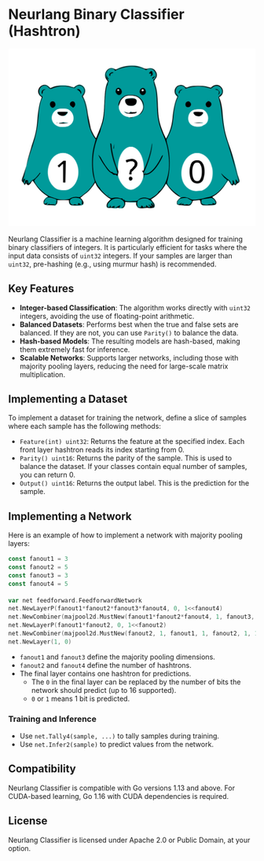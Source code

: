 # Neurlang Binary Classifier (Hashtron)

![Neurlang Binary Classifier](classifier.svg "Neurlang Binary Classifier")

Neurlang Classifier is a machine learning algorithm designed for training binary classifiers of integers. It is particularly efficient for tasks where the input data consists of `uint32` integers. If your samples are larger than `uint32`, pre-hashing (e.g., using murmur hash) is recommended.

## Key Features

- **Integer-based Classification**: The algorithm works directly with `uint32` integers, avoiding the use of floating-point arithmetic.
- **Balanced Datasets**: Performs best when the true and false sets are balanced. If they are not, you can use `Parity()` to balance the data.
- **Hash-based Models**: The resulting models are hash-based, making them extremely fast for inference.
- **Scalable Networks**: Supports larger networks, including those with majority pooling layers, reducing the need for large-scale matrix multiplication.

## Implementing a Dataset

To implement a dataset for training the network, define a slice of samples where each sample has the following methods:

- `Feature(int) uint32`: Returns the feature at the specified index. Each front layer hashtron reads its index starting from 0.
- `Parity() uint16`: Returns the parity of the sample. This is used to balance the dataset. If your classes contain equal number of samples, you can return 0.
- `Output() uint16`: Returns the output label. This is the prediction for the sample.

## Implementing a Network

Here is an example of how to implement a network with majority pooling layers:

```go
const fanout1 = 3
const fanout2 = 5
const fanout3 = 3
const fanout4 = 5

var net feedforward.FeedforwardNetwork
net.NewLayerP(fanout1*fanout2*fanout3*fanout4, 0, 1<<fanout4)
net.NewCombiner(majpool2d.MustNew(fanout1*fanout2*fanout4, 1, fanout3, 1, fanout4, 1, 1))
net.NewLayerP(fanout1*fanout2, 0, 1<<fanout2)
net.NewCombiner(majpool2d.MustNew(fanout2, 1, fanout1, 1, fanout2, 1, 1))
net.NewLayer(1, 0)
```

- `fanout1` and `fanout3` define the majority pooling dimensions.
- `fanout2` and `fanout4` define the number of hashtrons.
- The final layer contains one hashtron for predictions.
  - The `0` in the final layer can be replaced by the number of bits the network should predict (up to 16 supported).
  - `0` or `1` means 1 bit is predicted.

### Training and Inference

- Use `net.Tally4(sample, ...)` to tally samples during training.
- Use `net.Infer2(sample)` to predict values from the network.

## Compatibility

Neurlang Classifier is compatible with Go versions 1.13 and above. For CUDA-based learning, Go 1.16 with CUDA dependencies is required.

## License

Neurlang Classifier is licensed under Apache 2.0 or Public Domain, at your option.
